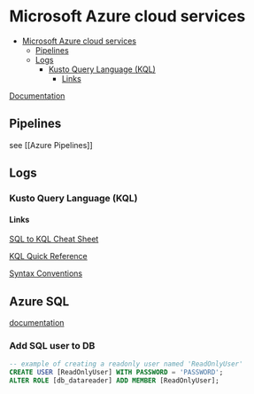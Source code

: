 # Microsoft Azure cloud services

- [Microsoft Azure cloud services](#microsoft-azure-cloud-services)
  - [Pipelines](#pipelines)
  - [Logs](#logs)
    - [Kusto Query Language (KQL)](#kusto-query-language-kql)
      - [Links](#links)

[Documentation](https://learn.microsoft.com/en-us/azure/?product=popular)

## Pipelines

see [[Azure Pipelines]]

## Logs

### Kusto Query Language (KQL)

#### Links

[SQL to KQL Cheat Sheet](https://learn.microsoft.com/en-us/azure/data-explorer/kusto/query/sqlcheatsheet?source=recommendations)

[KQL Quick Reference](https://learn.microsoft.com/en-us/azure/data-explorer/kusto/query/kql-quick-reference?source=recommendations)

[Syntax Conventions](https://learn.microsoft.com/en-us/azure/data-explorer/kusto/query/syntax-conventions?source=recommendations)

## **Azure SQL**

[documentation](https://learn.microsoft.com/en-us/azure/azure-sql/?view=azuresql)

### Add SQL user to DB

```sql
-- example of creating a readonly user named 'ReadOnlyUser'
CREATE USER [ReadOnlyUser] WITH PASSWORD = 'PASSWORD';
ALTER ROLE [db_datareader] ADD MEMBER [ReadOnlyUser];
```
